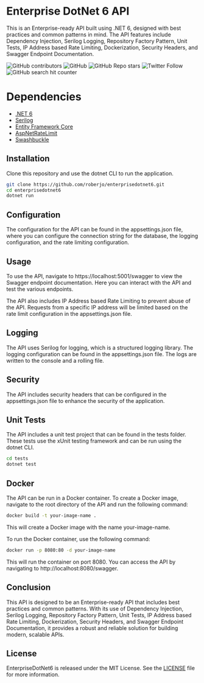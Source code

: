 # Enterprise DotNet 6 API 
This is an Enterprise-ready API built using .NET 6, designed with best practices and common patterns in mind. The API features include Dependency Injection, Serilog Logging, Repository Factory Pattern, Unit Tests, IP Address based Rate Limiting, Dockerization, Security Headers, and Swagger Endpoint Documentation.

![GitHub contributors](https://img.shields.io/github/contributors/roberjo/enterprisedotnet6?style=flat-square)
![GitHub](https://img.shields.io/github/license/roberjo/enterprisedotnet6?style=flat-square)
![GitHub Repo stars](https://img.shields.io/github/stars/roberjo/enterprisedotnet6?style=flat-square)
![Twitter Follow](https://img.shields.io/twitter/follow/auroberjo?style=flat-square)
![GitHub search hit counter](https://img.shields.io/github/search/roberjo/enterprisedotnet6/goto?style=flat-square)

# Dependencies
- [.NET 6](https://dotnet.microsoft.com/download/dotnet/6.0)
- [Serilog](https://serilog.net/)
- [Entity Framework Core](https://docs.microsoft.com/en-us/ef/core/)
- [AspNetRateLimit](https://github.com/stefanprodan/AspNetCoreRateLimit)
- [Swashbuckle](https://github.com/domaindrivendev/Swashbuckle)

## Installation
Clone this repository and use the dotnet CLI to run the application.

```bash
git clone https://github.com/roberjo/enterprisedotnet6.git
cd enterprisedotnet6
dotnet run
```

## Configuration
The configuration for the API can be found in the appsettings.json file, where you can configure the connection string for the database, the logging configuration, and the rate limiting configuration.

## Usage
To use the API, navigate to https://localhost:5001/swagger to view the Swagger endpoint documentation. Here you can interact with the API and test the various endpoints.

The API also includes IP Address based Rate Limiting to prevent abuse of the API. Requests from a specific IP address will be limited based on the rate limit configuration in the appsettings.json file.

## Logging
The API uses Serilog for logging, which is a structured logging library. The logging configuration can be found in the appsettings.json file. The logs are written to the console and a rolling file.

## Security
The API includes security headers that can be configured in the appsettings.json file to enhance the security of the application.

## Unit Tests
The API includes a unit test project that can be found in the tests folder. These tests use the xUnit testing framework and can be run using the dotnet CLI.

```bash
cd tests
dotnet test
```

## Docker
The API can be run in a Docker container. To create a Docker image, navigate to the root directory of the API and run the following command:

```bash
docker build -t your-image-name .
```
This will create a Docker image with the name your-image-name.

To run the Docker container, use the following command:

```bash
docker run -p 8080:80 -d your-image-name
```
This will run the container on port 8080. You can access the API by navigating to http://localhost:8080/swagger.

## Conclusion
This API is designed to be an Enterprise-ready API that includes best practices and common patterns. With its use of Dependency Injection, Serilog Logging, Repository Factory Pattern, Unit Tests, IP Address based Rate Limiting, Dockerization, Security Headers, and Swagger Endpoint Documentation, it provides a robust and reliable solution for building modern, scalable APIs.

## License
EnterpriseDotNet6 is released under the MIT License. See the [LICENSE](https://github.com/roberjo/EnterpriseDotNet6/LICENSE.txt) file for more information.

